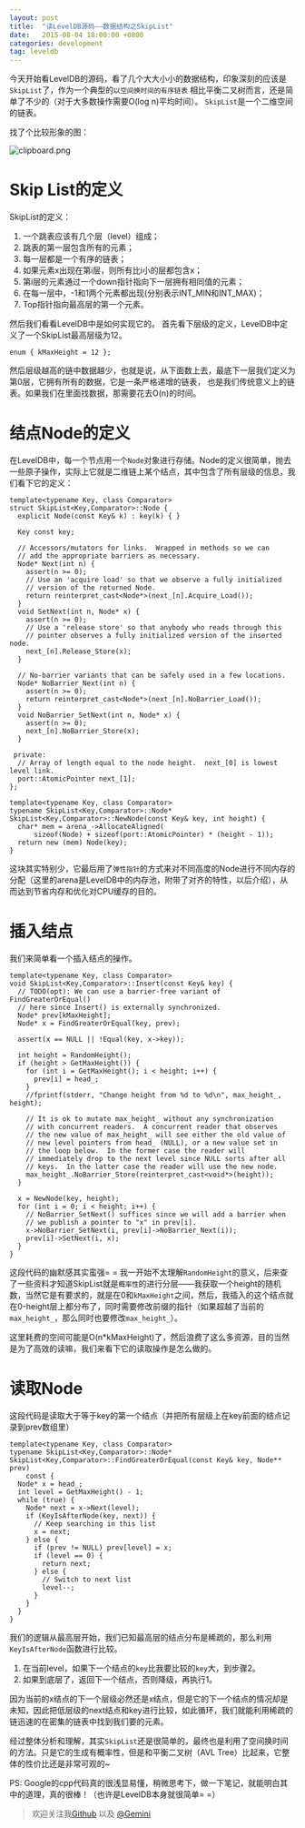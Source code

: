 ```yaml
---
layout: post
title:  "读LevelDB源码——数据结构之SkipList"
date:   2015-08-04 18:00:00 +0800
categories: development
tag: leveldb
---
```


今天开始看LevelDB的源码，看了几个大大小小的数据结构，印象深刻的应该是`SkipList`了，作为一个典型的`以空间换时间的有序链表` 相比平衡二叉树而言，还是简单了不少的（对于大多数操作需要O(log n)平均时间）。
`SkipList`是一个二维空间的链表。

<!-- more -->

找了个比较形象的图：

![clipboard.png](https://segmentfault.com/img/bVmXQB)

# Skip List的定义

SkipList的定义：
1. 一个跳表应该有几个层（level）组成；
2. 跳表的第一层包含所有的元素；
3. 每一层都是一个有序的链表；
4. 如果元素x出现在第i层，则所有比i小的层都包含x；
5. 第i层的元素通过一个down指针指向下一层拥有相同值的元素；
6. 在每一层中，-1和1两个元素都出现(分别表示INT_MIN和INT_MAX)；
7. Top指针指向最高层的第一个元素。

然后我们看看LevelDB中是如何实现它的。
首先看下层级的定义，LevelDB中定义了一个SkipList最高层级为12。

```
enum { kMaxHeight = 12 };
```
然后层级越高的链中数据越少，也就是说，从下面数上去，最底下一层我们定义为第0层，它拥有所有的数据，它是一条严格递增的链表， 也是我们传统意义上的链表。如果我们在里面找数据，那需要花去O(n)的时间。

# 结点Node的定义
在LevelDB中，每一个节点用一个`Node`对象进行存储。Node的定义很简单，抛去一些原子操作，实际上它就是二维链上某个结点，其中包含了所有层级的信息，我们看下它的定义：

```
template<typename Key, class Comparator>
struct SkipList<Key,Comparator>::Node {
  explicit Node(const Key& k) : key(k) { }

  Key const key;

  // Accessors/mutators for links.  Wrapped in methods so we can
  // add the appropriate barriers as necessary.
  Node* Next(int n) {
    assert(n >= 0);
    // Use an 'acquire load' so that we observe a fully initialized
    // version of the returned Node.
    return reinterpret_cast<Node*>(next_[n].Acquire_Load());
  }
  void SetNext(int n, Node* x) {
    assert(n >= 0);
    // Use a 'release store' so that anybody who reads through this
    // pointer observes a fully initialized version of the inserted node.
    next_[n].Release_Store(x);
  }

  // No-barrier variants that can be safely used in a few locations.
  Node* NoBarrier_Next(int n) {
    assert(n >= 0);
    return reinterpret_cast<Node*>(next_[n].NoBarrier_Load());
  }
  void NoBarrier_SetNext(int n, Node* x) {
    assert(n >= 0);
    next_[n].NoBarrier_Store(x);
  }

 private:
  // Array of length equal to the node height.  next_[0] is lowest level link.
  port::AtomicPointer next_[1];
};

template<typename Key, class Comparator>
typename SkipList<Key,Comparator>::Node*
SkipList<Key,Comparator>::NewNode(const Key& key, int height) {
  char* mem = arena_->AllocateAligned(
      sizeof(Node) + sizeof(port::AtomicPointer) * (height - 1));
  return new (mem) Node(key);
}
```

这块其实特别少，它最后用了`弹性指针`的方式来对不同高度的Node进行不同内存的分配（这里的arena是LevelDB中的内存池，附带了对齐的特性，以后介绍），从而达到节省内存和优化对CPU缓存的目的。

# 插入结点
我们来简单看一个插入结点的操作。
```
template<typename Key, class Comparator>
void SkipList<Key,Comparator>::Insert(const Key& key) {
  // TODO(opt): We can use a barrier-free variant of FindGreaterOrEqual()
  // here since Insert() is externally synchronized.
  Node* prev[kMaxHeight];
  Node* x = FindGreaterOrEqual(key, prev);

  assert(x == NULL || !Equal(key, x->key));

  int height = RandomHeight();
  if (height > GetMaxHeight()) {
    for (int i = GetMaxHeight(); i < height; i++) {
      prev[i] = head_;
    }
    //fprintf(stderr, "Change height from %d to %d\n", max_height_, height);

    // It is ok to mutate max_height_ without any synchronization
    // with concurrent readers.  A concurrent reader that observes
    // the new value of max_height_ will see either the old value of
    // new level pointers from head_ (NULL), or a new value set in
    // the loop below.  In the former case the reader will
    // immediately drop to the next level since NULL sorts after all
    // keys.  In the latter case the reader will use the new node.
    max_height_.NoBarrier_Store(reinterpret_cast<void*>(height));
  }

  x = NewNode(key, height);
  for (int i = 0; i < height; i++) {
    // NoBarrier_SetNext() suffices since we will add a barrier when
    // we publish a pointer to "x" in prev[i].
    x->NoBarrier_SetNext(i, prev[i]->NoBarrier_Next(i));
    prev[i]->SetNext(i, x);
  }
}
```
这段代码的幽默感其实蛮强= = 我一开始不太理解`RandomHeight`的意义，后来查了一些资料才知道SkipList就是`概率性`的进行分层——我获取一个height的随机数，当然它是有要求的，就是在0和`kMaxHeight`之间，然后，我插入的这个结点就在0-height层上都分布了，同时需要修改前缀的指针（如果超越了当前的`max_height_`，那么同时也要修改`max_height_`）。

这里耗费的空间可能是O(n*kMaxHeight)了，然后浪费了这么多资源，目的当然是为了高效的读嘛，我们来看下它的读取操作是怎么做的。
# 读取Node
这段代码是读取大于等于key的第一个结点（并把所有层级上在key前面的结点记录到prev数组里）
```
template<typename Key, class Comparator>
typename SkipList<Key,Comparator>::Node* SkipList<Key,Comparator>::FindGreaterOrEqual(const Key& key, Node** prev)
    const {
  Node* x = head_;
  int level = GetMaxHeight() - 1;
  while (true) {
    Node* next = x->Next(level);
    if (KeyIsAfterNode(key, next)) {
      // Keep searching in this list
      x = next;
    } else {
      if (prev != NULL) prev[level] = x;
      if (level == 0) {
        return next;
      } else {
        // Switch to next list
        level--;
      }
    }
  }
}
```
我们的逻辑从最高层开始，我们已知最高层的结点分布是稀疏的，那么利用`KeyIsAfterNode`函数进行比较。
1. 在当前level，如果下一个结点的`key`比我要比较的`key`大，到步骤2。
2. 如果到底层了，返回下一个结点，否则降级，再执行1。

因为当前的x结点的下一个层级必然还是x结点，但是它的下一个结点的情况却是未知，因此把低层级的next结点和key进行比较，如此循环，我们就能利用稀疏的链迅速的在密集的链表中找到我们要的元素。

经过整体分析和理解，其实`SkipList`还是很简单的，最终也是利用了空间换时间的方法。只是它的生成有概率性，但是和平衡二叉树（AVL Tree）比起来，它整体的性价比还是非常可观的~

PS: Google的cpp代码真的很浅显易懂，稍微思考下，做一下笔记，就能明白其中的道理，真的很棒！（也许是LevelDB本身就很简单= =）

> 欢迎关注我[Github](https://github.com/geminiwen) 以及 [@Gemini](http://weibo.com/coffeesherk/home?leftnav=1) 